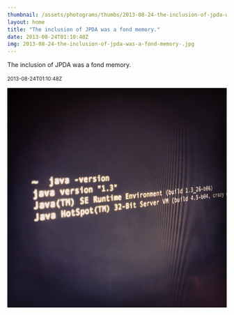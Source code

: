 ```yaml
---
thumbnail: /assets/photograms/thumbs/2013-08-24-the-inclusion-of-jpda-was-a-fond-memory-.png
layout: home
title: "The inclusion of JPDA was a fond memory."
date: 2013-08-24T01:10:48Z
img: 2013-08-24-the-inclusion-of-jpda-was-a-fond-memory-.jpg
---
```


The inclusion of JPDA was a fond memory.

<small>2013-08-24T01:10:48Z</small>

![The inclusion of JPDA was a fond memory.](/assets/photograms/original/2013-08-24-the-inclusion-of-jpda-was-a-fond-memory-.jpg)
